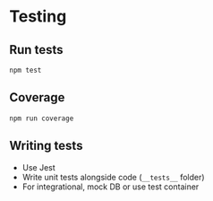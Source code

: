 # Testing

## Run tests
```
npm test
```

## Coverage
```
npm run coverage
```

## Writing tests
- Use Jest
- Write unit tests alongside code (`__tests__` folder)
- For integrational, mock DB or use test container

